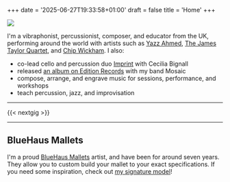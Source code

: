 +++
date = '2025-06-27T19:33:58+01:00'
draft = false
title = 'Home'
+++

<img src="/images/rwdithered.png" class="small-image"></img>

I'm a vibraphonist, percussionist, composer, and educator from the UK, performing around the world with artists such as [Yazz Ahmed](https://www.yazzahmed.com), [The James Taylor Quartet](https://www.jamestaylorquartet.co.uk), and [Chip Wickham](https://chipwickham.com).
I also: 

- co-lead cello and percussion duo [Imprint](https://imprint.band/) with Cecilia Bignall
- released [an album on Edition Records](https://mosaicuk.bandcamp.com/album/subterranea) with my band Mosaic
- compose, arrange, and engrave music for sessions, performance, and workshops
- teach percussion, jazz, and improvisation

***

{{< nextgig >}}

***

## BlueHaus Mallets
I'm a proud [BlueHaus Mallets](https://www.blueha.us) artist, and have been for around seven years. They allow you to custom build your mallet to your exact specifications. If you need some inspiration, check out [my signature model](https://www.blueha.us/artists/ralph-wyld)!
